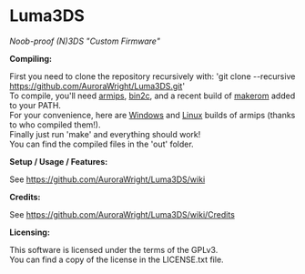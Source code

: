 # Luma3DS
*Noob-proof (N)3DS "Custom Firmware"*

**Compiling:**

First you need to clone the repository recursively with: 'git clone --recursive https://github.com/AuroraWright/Luma3DS.git'  
To compile, you'll need [armips](https://github.com/Kingcom/armips), [bin2c](https://sourceforge.net/projects/bin2c/), and a recent build of [makerom](https://github.com/profi200/Project_CTR) added to your PATH.  
For your convenience, here are [Windows](http://www91.zippyshare.com/v/ePGpjk9r/file.html) and [Linux](https://mega.nz/#!uQ1T1IAD!Q91O0e12LXKiaXh_YjXD3D5m8_W3FuMI-hEa6KVMRDQ) builds of armips (thanks to who compiled them!).  
Finally just run 'make' and everything should work!  
You can find the compiled files in the 'out' folder.

**Setup / Usage / Features:**

See https://github.com/AuroraWright/Luma3DS/wiki

**Credits:**
 
See https://github.com/AuroraWright/Luma3DS/wiki/Credits

**Licensing:**

This software is licensed under the terms of the GPLv3.  
You can find a copy of the license in the LICENSE.txt file.